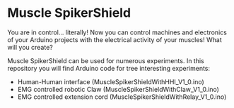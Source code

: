 # Muscle SpikerShield

You are in control... literally! Now you can control machines and electronics of your Arduino projects with the electrical activity of your muscles! What will you create?

Muscle SpikerShield can be used for numerous experiments. In this repository you will find Arduino code for tree interesting experiments: 
 - Human-Human interface (MuscleSpikerShieldWithHHI_V1_0.ino)
 - EMG controlled robotic Claw (MuscleSpikerShieldWithClaw_V1_0.ino)
 - EMG controlled extension cord (MuscleSpikerShieldWithRelay_V1_0.ino)
 

 
 
 
